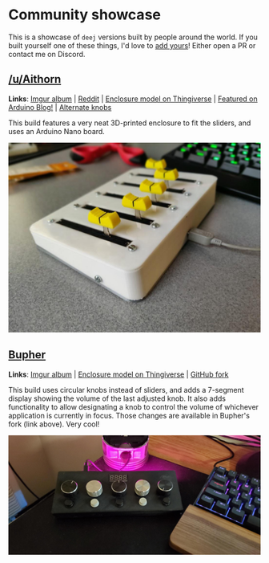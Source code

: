 # Community showcase

This is a showcase of `deej` versions built by people around the world. If you built yourself one of these things, I'd love to [add yours](https://discord.gg/nf88NJu)! Either open a PR or contact me on Discord.

## [/u/Aithorn](https://reddit.com/user/Aithorn)

**Links**: [Imgur album](https://imgur.com/a/Y1rKJmc) | [Reddit](https://redd.it/fc2l3x) | [Enclosure model on Thingiverse](https://www.thingiverse.com/thing:4196719) | [Featured on Arduino Blog!](https://blog.arduino.cc/2020/03/04/control-the-volume-of-programs-running-on-your-windows-pc-like-a-dj/) | [Alternate knobs](https://i.imgur.com/WjaA58d.jpg)

This build features a very neat 3D-printed enclosure to fit the sliders, and uses an Arduino Nano board.

![/u/Aithorn](./assets/community-builds/aithorn.jpg)

## [Bupher](https://github.com/Bupher)

**Links**: [Imgur album](https://imgur.com/a/Rwq0ynd) | [Enclosure model on Thingiverse](https://www.thingiverse.com/thing:4237483) | [GitHub fork](https://github.com/Bupher/deej)

This build uses circular knobs instead of sliders, and adds a 7-segment display showing the volume of the last adjusted knob. It also adds functionality to allow designating a knob to control the volume of whichever application is currently in focus. Those changes are available in Bupher's fork (link above). Very cool!

![Bupher](./assets/community-builds/bupher.jpg)

